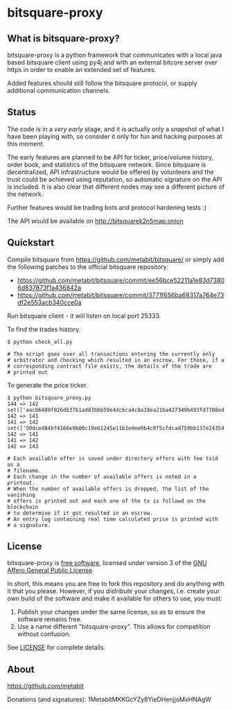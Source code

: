 # bitsquare-proxy

What is bitsquare-proxy?
------------------------

bitsquare-proxy is a python framework that communicates with a local java based bitsquare client using py4j and with an external bitcore server over https in order to enable an extended set of features.

Added features should still follow the bitsquare protocol, or supply additional communication channels.


Status
------

The code is in a *very early* stage, and it is actually only a snapshot of what I have been playing with, so consider it only for fun and hacking purposes at this moment.

The early features are planned to be API for ticker, price/volume history, order book, and statistics of the bitsquare network. Since bitsquare is decentralized, API infrastructure would be offered by volunteers and the trust could be achieved using reputation, so automatic signature on the API is included. It is also clear that different nodes may see a different picture of the network.

Further features would be trading bots and protocol hardening tests :)

The API would be available on http://bitsquarek2n5map.onion


Quickstart
----------

Compile bitsquare from https://github.com/metabit/bitsquare/ or simply add the following patches to the official bitsquare repository:

- https://github.com/metabit/bitsquare/commit/ee56bce52211a1e83d73806d837873f1a436842a
- https://github.com/metabit/bitsquare/commit/3771f656ba68317a764e73df2e553acb340cce0a

Run bitsquare client - it will listen on local port 25333.


To find the trades history.

    $ python check_all.py

    # The script goes over all transactions entering the currently only 
    # arbitrator and checking which resulted in an escrow. For those, if a 
    # corresponding contract file exists, the details of the trade are 
    # printed out
    
To generate the price ticker.

    $ python bitsquare_proxy.py
    144 => 142
    set(['aacb6489f026db37b1ad83bbb59e4dcbca4c8a18ea21ba427349b493fd7708ed'])
    142 => 141
    141 => 142
    set(['50dced84bf4166e9b00c19e61245e11b3edee0b4c0f5cfdcad759bb137e24354'])
    142 => 141
    141 => 142
    142 => 143

    # Each available offer is saved under directory offers with fee txid as a 
    # filename.
    # Each change in the number of available offers is noted in a printout.
    # When the number of available offers is dropped, the list of the vanishing
    # offers is printed out and each one of the tx is followd on the blockchain
    # to determine if it got resulted in an escrow.
    # An entry log containing real time calculated price is printed with
    # a signature.


License
-------

bitsquare-proxy is [free software](https://www.gnu.org/philosophy/free-sw.html), licensed under version 3 of the [GNU Affero General Public License](https://gnu.org/licenses/agpl.html).

In short, this means you are free to fork this repository and do anything with it that you please. However, if you _distribute_ your changes, i.e. create your own build of the software and make it available for others to use, you must:

 1. Publish your changes under the same license, so as to ensure the software remains free.
 2. Use a name different "bitsquare-proxy". This allows for competition without confusion.

See [LICENSE](LICENSE) for complete details.


About
-----

https://github.com/metabit

Donations (and signatures): 1MetabitMKKGcYZy8YieDHenjjoMxHNAgW

